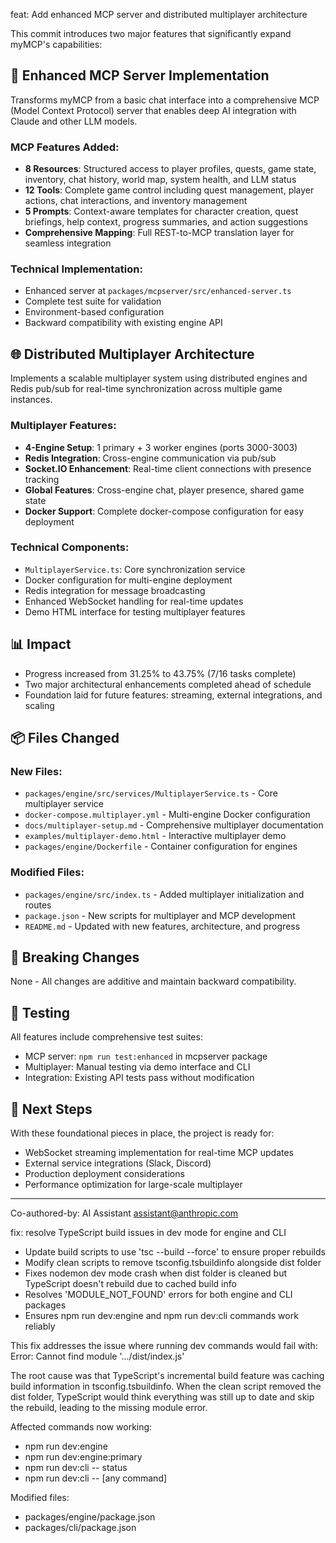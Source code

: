 feat: Add enhanced MCP server and distributed multiplayer architecture

This commit introduces two major features that significantly expand myMCP's capabilities:

## 🤖 Enhanced MCP Server Implementation

Transforms myMCP from a basic chat interface into a comprehensive MCP (Model Context Protocol) 
server that enables deep AI integration with Claude and other LLM models.

### MCP Features Added:
- **8 Resources**: Structured access to player profiles, quests, game state, inventory, 
  chat history, world map, system health, and LLM status
- **12 Tools**: Complete game control including quest management, player actions, 
  chat interactions, and inventory management
- **5 Prompts**: Context-aware templates for character creation, quest briefings, 
  help context, progress summaries, and action suggestions
- **Comprehensive Mapping**: Full REST-to-MCP translation layer for seamless integration

### Technical Implementation:
- Enhanced server at `packages/mcpserver/src/enhanced-server.ts`
- Complete test suite for validation
- Environment-based configuration
- Backward compatibility with existing engine API

## 🌐 Distributed Multiplayer Architecture

Implements a scalable multiplayer system using distributed engines and Redis pub/sub 
for real-time synchronization across multiple game instances.

### Multiplayer Features:
- **4-Engine Setup**: 1 primary + 3 worker engines (ports 3000-3003)
- **Redis Integration**: Cross-engine communication via pub/sub
- **Socket.IO Enhancement**: Real-time client connections with presence tracking
- **Global Features**: Cross-engine chat, player presence, shared game state
- **Docker Support**: Complete docker-compose configuration for easy deployment

### Technical Components:
- `MultiplayerService.ts`: Core synchronization service
- Docker configuration for multi-engine deployment
- Redis integration for message broadcasting
- Enhanced WebSocket handling for real-time updates
- Demo HTML interface for testing multiplayer features

## 📊 Impact

- Progress increased from 31.25% to 43.75% (7/16 tasks complete)
- Two major architectural enhancements completed ahead of schedule
- Foundation laid for future features: streaming, external integrations, and scaling

## 📦 Files Changed

### New Files:
- `packages/engine/src/services/MultiplayerService.ts` - Core multiplayer service
- `docker-compose.multiplayer.yml` - Multi-engine Docker configuration  
- `docs/multiplayer-setup.md` - Comprehensive multiplayer documentation
- `examples/multiplayer-demo.html` - Interactive multiplayer demo
- `packages/engine/Dockerfile` - Container configuration for engines

### Modified Files:
- `packages/engine/src/index.ts` - Added multiplayer initialization and routes
- `package.json` - New scripts for multiplayer and MCP development
- `README.md` - Updated with new features, architecture, and progress

## 🔄 Breaking Changes

None - All changes are additive and maintain backward compatibility.

## 🧪 Testing

All features include comprehensive test suites:
- MCP server: `npm run test:enhanced` in mcpserver package
- Multiplayer: Manual testing via demo interface and CLI
- Integration: Existing API tests pass without modification

## 🚀 Next Steps

With these foundational pieces in place, the project is ready for:
- WebSocket streaming implementation for real-time MCP updates
- External service integrations (Slack, Discord)
- Production deployment considerations
- Performance optimization for large-scale multiplayer

---

Co-authored-by: AI Assistant <assistant@anthropic.com>

fix: resolve TypeScript build issues in dev mode for engine and CLI

- Update build scripts to use 'tsc --build --force' to ensure proper rebuilds
- Modify clean scripts to remove tsconfig.tsbuildinfo alongside dist folder
- Fixes nodemon dev mode crash when dist folder is cleaned but TypeScript 
  doesn't rebuild due to cached build info
- Resolves 'MODULE_NOT_FOUND' errors for both engine and CLI packages
- Ensures npm run dev:engine and npm run dev:cli commands work reliably

This fix addresses the issue where running dev commands would fail with:
  Error: Cannot find module '.../dist/index.js'
  
The root cause was that TypeScript's incremental build feature was caching
build information in tsconfig.tsbuildinfo. When the clean script removed
the dist folder, TypeScript would think everything was still up to date
and skip the rebuild, leading to the missing module error.

Affected commands now working:
- npm run dev:engine
- npm run dev:engine:primary  
- npm run dev:cli -- status
- npm run dev:cli -- [any command]

Modified files:
- packages/engine/package.json
- packages/cli/package.json 